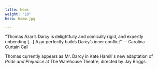 ```yaml
---
title: News
weight: "10"
hero: home.jpg

---
```

"Thomas Azar’s Darcy is delightfully and comically rigid, and expertly unbending \[...\] Azar  perfectly builds Darcy’s inner conflict" -- Carolina Curtain Call

Thomas currently appears as Mr. Darcy in Kate Hamill's new adaptation of _Pride and Prejudice_ at The Warehouse Theatre, directed by Jay Briggs.